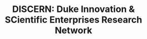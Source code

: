 ---
api_or_bulk_downloads: Bulk
citation: 'Arora Ashish, Belenzon Sharon, and Sheer Lia, 2021. "Knowledge spillovers
  and corporate investment in scientific research". American Economic Review, 111(3),
  pp.871-98.

  Arora Ashish, Belenzon Sharon, and Sheer Lia, 2021. "Matching patents to Compustat
  firms, 1980–2015: Dynamic reassignment, name changes, and ownership structures".
  Research Policy, 50(5), p.104217.'
contributors:
- Ashish Arora
- Sharon Belenzon
- Lia Sheer
cost: None
description: 'Patents (as well as scientific articles, and NPL citations at the aggregate
  firm-level) matched to U.S. Compustat firms over the period 1980-2015. In extending
  the match to Compustat up to 2015, we address two major challenges: name changes
  and ownership changes. Our UO and subsidiary historical standardized firm name lists,
  including the dynamic reassignment, are publicly available for researches to match
  to their database of interest.


  As of 2023, DISCERN has been enriched to extend additional years, broader coverage
  of subsidiary data, and to add open-access matches to scientific publications. More
  information about the updates may be found in the following NBER whitepaper: https://conference.nber.org/conf_papers/f193007.pdf'
documentation: https://doi.org/10.5281/zenodo.3594642
doi: https://doi.org/10.5281/zenodo.4320782
last_edit: Tue, 24 Sep 2024 12:37:14 GMT
location: https://doi.org/10.5281/zenodo.3594642
maintained_by: Lia Sheer
open_access: 'TRUE'
related_publications: 'http://dx.doi.org/10.1257/aer.20171742, http://dx.doi.org/10.1016/j.respol.2022.104550,
  http://dx.doi.org/10.1287/mnsc.2023.4682, http://dx/doi.org/10.1287/mnsc.2023.00282,
  http://dx.doi.org/10.1287/mnsc.2023.4830 '
shortname: discern
tags:
- Compustat
- Patents
- Publications
- NPL
- Name changes
- Dynamic reassignment
- GVKEY
- Disambiguation
timeframe: 1980-2015
title: 'DISCERN: Duke Innovation & SCientific Enterprises Research Network'
uuid: f2fcc603-7883-4e18-a82a-6275ffd82e98
versioning: 'TRUE'
---